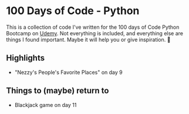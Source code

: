 # 100 Days of Code - Python

This is a collection of code I've written for the 100 days of Code Python Bootcamp on [Udemy](https://www.udemy.com/course/100-days-of-code/). Not everything is included, and everything else are things I found important. Maybe it will help you or give inspiration. 🙂

## Highlights
- "Nezzy's People's Favorite Places" on day 9

## Things to (maybe) return to
- Blackjack game on day 11